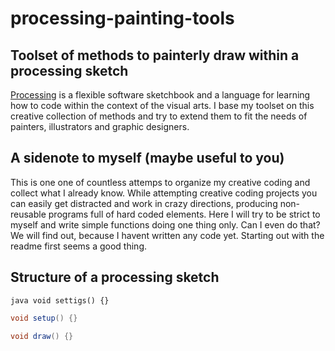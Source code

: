 # processing-painting-tools

## Toolset of methods to painterly draw within a processing sketch
[Processing](https://processing.org/) is a flexible software sketchbook and a language for learning how to code within the context of the visual arts. I base my toolset on this creative collection of methods and try to extend them to fit the needs of painters, illustrators and graphic designers. 

## A sidenote to myself (maybe useful to you)
This is one one of countless attemps to organize my creative coding and collect what I already know. While attempting creative coding projects you can easily get distracted and work in crazy directions, producing non-reusable programs full of hard coded elements. Here I will try to be strict to myself and write simple functions doing one thing only. Can I even do that? We will find out, because I havent written any code yet. Starting out with the readme first seems a good thing.

## Structure of a processing sketch  
``java
void settigs() {}
``

```java
void setup() {}
```

```java
void draw() {}
```
